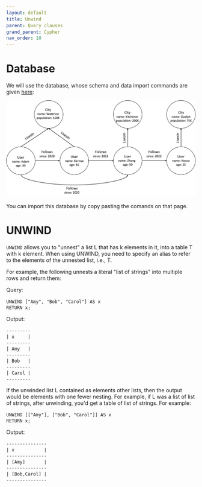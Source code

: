 ```yaml
---
layout: default
title: Unwind
parent: Query clauses
grand_parent: Cypher
nav_order: 10
---
```


# Database
We will use the database, whose schema and data import commands are given [here](example-database.md):

<img src="../../../img/running-example.png" width="800">

You can import this database by copy pasting the comands on that page. 

# UNWIND
`UNWIND` allows you to "unnest" a list L that has k elements in it,
into a table T with k element. 
When using UNWIND, you need to specify an alias to refer to the elements
of the unnested list, i.e., T.

For example, the following unnests a literal "list of strings" into multiple rows 
and return them:

Query:
```
UNWIND ["Amy", "Bob", "Carol"] AS x
RETURN x;
```

Output:
```
---------
| x     |
---------
| Amy   |
---------
| Bob   |
---------
| Carol |
---------
```
If the unwinded list L contained as elements other lists,
then the output would be elements with one fewer nesting. For example, if L was a list of 
list of strings, after unwinding, you'd get a table of list of strings. For example:

```
UNWIND [["Amy"], ["Bob", "Carol"]] AS x
RETURN x;
```
Output:
```
---------------
| x           |
---------------
| [Amy]       |
---------------
| [Bob,Carol] |
---------------
```

